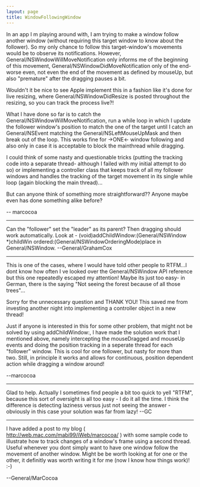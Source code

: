 ```yaml
---
layout: page
title: WindowFollowingWindow
---
```




In an app I m playing around with, I am trying to make a window follow another window (without requiring this target window to know about the follower). So my only chance to follow this target-window's movements would be to observe its notifications. However, General/NSWindowWillMoveNotification only informs me of the beginning of this movement, General/NSWindowDidMoveNotification only of the end- worse even, not even the end of the movement as defined by mouseUp, but also "premature" after the dragging pauses a bit. 

Wouldn't it be nice to see Apple implement this in a fashion like it's done for live resizing, where General/NSWindowDidResize is posted throughout the resizing, so you can track the process live?!

What I have done so far is to catch the General/NSWindowWillMoveNotification, run a while loop in which I update the follower window's position to match the one of the target until I catch an General/NSEvent matching the General/NSLeftMouseUpMask and then break out of the loop. This works fine for ->ONE<- window following and also only in case it is acceptable to block the mainthread while dragging.

I could think of some nasty and questionable tricks (putting the tracking code into a separate thread- although I failed with my initial attempt to do so) or implementing a controller class that keeps track of all my follower windows and handles the tracking of the target movement in its single while loop (again blocking the main thread)...

But can anyone think of something more straightforward?? Anyone maybe even has done something alike before?

-- marcocoa

----

Can the "follower" set the "leader" as its parent? Then dragging should work automatically. Look at     - (void)addChildWindow:(General/NSWindow *)childWin ordered:(General/NSWindowOrderingMode)place in General/NSWindow. --General/GrahamCox

----

This is one of the cases, where I would have told other people to RTFM...I dont know how often I ve looked over the General/NSWindow API reference but this one repeatedly escaped my attention! Maybe its just too easy- in German, there is the saying "Not seeing the forest because of all those trees"...

Sorry for the unnecessary question and THANK YOU! This saved me from investing another night into implementing a controller object in a new thread!

Just if anyone is interested in this for some other problem, that might not be solved by using addChildWindow:, I have made the solution work that I mentioned above, namely intercepting the mouseDragged and mouseUp events and doing the position tracking in a seperate thread for each "follower" window. This is cool for one follower, but nasty for more than two. Still, in principle it works and allows for continuous, position dependent action while dragging a window around!

--marcocoa

----

Glad to help. Actually I sometimes find people a bit too quick to yell "RTFM", because this sort of oversight is all too easy - I do it all the time. I think the difference is detecting laziness versus just not seeing the answer - obviously in this case your solution was far from lazy! --GC

----

I have added a post to my blog ( http://web.mac.com/mabi99/iWeb/marcocoa/ ) with some sample code to illustrate how to track changes of a window's frame using a second thread. Useful whenever you dont simply want to have one window follow the movement of another window. Might be be worth looking at for one or the other, it definitly was worth writing it for me (now I know how things work)! :-)

--General/MarCocoa
